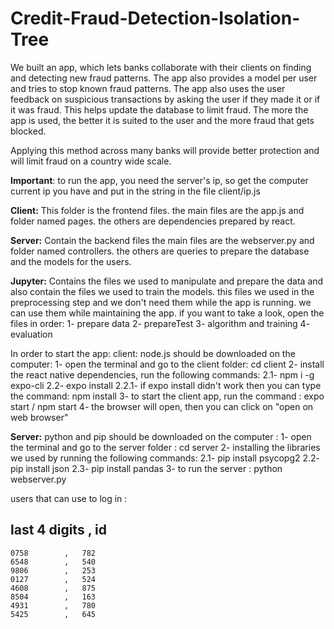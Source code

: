 ﻿# Credit-Fraud-Detection-Isolation-Tree
We built an app, which lets banks collaborate with their clients on finding and detecting new fraud patterns.
The app also provides a model per user and tries to stop known fraud patterns.
The app also uses the user feedback on suspicious transactions by asking the user if they made it or if it was fraud. This helps update the database to limit fraud.
The more the app is used, the better it is suited to the user and the more fraud that gets blocked.

Applying this method across many banks will provide better protection and will limit fraud on a country wide scale.

**Important**: to run the app, you need the server's ip, so get the computer current ip you have and put in the string in the file client/ip.js

**Client:**
This folder is the frontend files.
the main files are the app.js and folder named pages. the others are dependencies prepared by react.

**Server:**
Contain the backend files
the main files are the webserver.py and folder named controllers.
the others are queries to prepare the database and the models for the users.

**Jupyter:**
Contains the files we used to manipulate and prepare the data and also contain the files we used to train the models.
this files we used in the preprocessing step and we don't need them while the app is running. we can use them while maintaining the app.
if you want to take a look, open the files in order:
1- prepare data
2- prepareTest
3- algorithm and training
4- evaluation

In order to start the app:
client: node.js should be downloaded on the computer:
1- open the terminal and go to the client folder: cd client
2- install the react native dependencies, run the following commands:
    2.1- npm i -g expo-cli
    2.2- expo install 
        2.2.1- if expo install didn't work then you can type the command: npm install
3- to start the client app, run the command : expo start / npm start
4- the browser will open, then you can click on "open on web browser"

**Server:** python and pip should be downloaded on the computer :
1- open the terminal and go to the server folder : cd server
2- installing the libraries we used by running the following commands:
    2.1- pip install psycopg2
    2.2- pip install json
    2.3- pip install pandas
3- to run the server : python webserver.py



users that can use to log in :

last 4 digits   ,   id
-----------------------
    0758        ,   782
    6548        ,   540
    9806        ,   253
    0127        ,   524
    4608        ,   875
    8504        ,   163
    4931        ,   780
    5425        ,   645
